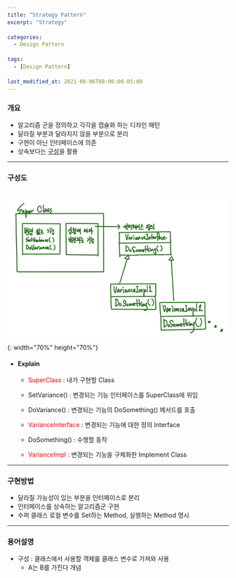 ```yaml
---
title: "Strategy Pattern"
excerpt: "Strategy" 

categories:
  - Design Pattern

tags:
  - [Design Pattern]

last_modified_at: 2021-08-06T08:06:00-05:00
---
```



### 개요
 - 알고리즘 군을 정의하고 각각을 캡슐화 하는 디자인 패턴
 - 달라질 부분과 달라지지 않을 부분으로 분리
 - 구현이 아닌 인터페이스에 의존
 - 상속보다는 [구성](#용어설명)을 활용

---

### 구성도
　　![image](/assets/images/Unity/DesignPattern/StrategyPattern.png){: width="70%" height="70%"}  

 - #### Explain
   - <span style="color:red">SuperClass</span> : 내가 구현할 Class
   - SetVariance() : 변경되는 기능 인터페이스를 SuperClass에 위임
   - DoVariance() : 변경되는 기능의 DoSomething() 메서드를 호출  
     
   - <span style="color:red">VarianceInterface</span> : 변경되는 기능에 대한 정의 Interface
   - DoSomething() : 수행할 동작  
  
   - <span style="color:red">VarianceImpl</span> : 변경되는 기능을 구체화한 Implement Class


---
### 구현방법
 - 달라질 가능성이 있는 부분을 인터페이스로 분리
 - 인터페이스를 상속하는 알고리즘군 구현
 - 수퍼 클래스 로컬 변수를 Set하는 Method, 실행하는 Method 명시

---
### 용어설명
 - 구성 : 클래스에서 사용할 객체를 클래스 변수로 가져와 사용
   - A는 B를 가진다 개념
